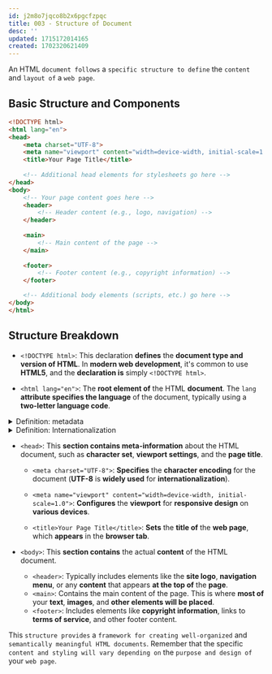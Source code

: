 ```yaml
---
id: j2m8o7jqco8b2x6pgcfzpqc
title: 003 - Structure of Document
desc: ''
updated: 1715172014165
created: 1702320621409
---
```


An HTML `document follows` a `specific structure to define` the `content` and `layout of` a `web page`. 

## Basic Structure and Components

```html
<!DOCTYPE html>
<html lang="en">
<head>
    <meta charset="UTF-8">
    <meta name="viewport" content="width=device-width, initial-scale=1.0">
    <title>Your Page Title</title>
    
    <!-- Additional head elements for stylesheets go here -->
</head>
<body>
    <!-- Your page content goes here -->
    <header>
        <!-- Header content (e.g., logo, navigation) -->
    </header>
    
    <main>
        <!-- Main content of the page -->
    </main>
    
    <footer>
        <!-- Footer content (e.g., copyright information) -->
    </footer>

    <!-- Additional body elements (scripts, etc.) go here -->
</body>
</html>
```

## Structure Breakdown

- `<!DOCTYPE html>`: This declaration **defines** the **document type and version of HTML**. In **modern web development**, it's common to use **HTML5**, and the **declaration is** simply `<!DOCTYPE html>`.

- `<html lang="en">`: The **root element of** the HTML **document**. The `lang` **attribute specifies the language** of the document, typically using a **two-letter language code**.



<!-- start of 'metadata' section -->
<details>
    <summary>Definition: metadata</summary>

#
Refers to `data` **that provides** `information` **about** `other data`.

---
</details>
<!-- end of 'example' section -->



<!-- start of 'internationalization' section -->
<details>
    <summary>Definition: Internationalization</summary>

#
Internationalization (`i18n`) is the `process of designing` and `developing software` or `content` to be `easily adaptable` for `users from different languages` and `cultures`.

---
</details>
<!-- end of 'internationalization' section -->



- `<head>`: This **section contains meta-information** about the HTML document, such as **character set**, **viewport settings**, and the **page title**.

    - `<meta charset="UTF-8">`: **Specifies** the **character encoding** for the document (**UTF-8** is **widely used** for **internationalization**).

    - `<meta name="viewport" content="width=device-width, initial-scale=1.0">`: **Configures** the **viewport** for **responsive design** on **various devices**.

    - `<title>Your Page Title</title>`: **Sets** the **title of** the **web page**, which **appears** in the **browser tab**.

- `<body>`: This **section contains** the actual **content** of the HTML document.

    - `<header>`: Typically includes elements like the **site logo**, **navigation menu**, or any **content** that appears **at the top of** the **page**.
    - `<main>`: Contains the main content of the page. This is where **most of** your **text**, **images**, and **other elements will be placed**.
    - `<footer>`: Includes elements like **copyright information**, links to **terms of service**, and other footer content.

This `structure provides` a `framework for creating well-organized` and `semantically meaningful HTML documents`. Remember that the specific `content and styling will vary depending on` the `purpose and design of` your `web page`.